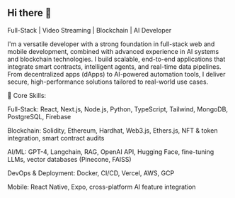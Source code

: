 ## Hi there 👋

Full-Stack | Video Streaming | Blockchain | AI Developer

I'm a versatile developer with a strong foundation in full-stack web and mobile development, combined with advanced experience in AI systems and blockchain technologies. I build scalable, end-to-end applications that integrate smart contracts, intelligent agents, and real-time data pipelines. From decentralized apps (dApps) to AI-powered automation tools, I deliver secure, high-performance solutions tailored to real-world use cases.

🔧 Core Skills:

Full-Stack: React, Next.js, Node.js, Python, TypeScript, Tailwind, MongoDB, PostgreSQL, Firebase

Blockchain: Solidity, Ethereum, Hardhat, Web3.js, Ethers.js, NFT & token integration, smart contract audits

AI/ML: GPT-4, Langchain, RAG, OpenAI API, Hugging Face, fine-tuning LLMs, vector databases (Pinecone, FAISS)

DevOps & Deployment: Docker, CI/CD, Vercel, AWS, GCP

Mobile: React Native, Expo, cross-platform AI feature integration

<!--
**mysticthrive/mysticthrive** is a ✨ _special_ ✨ repository because its `README.md` (this file) appears on your GitHub profile.

Here are some ideas to get you started:

- 🔭 I’m currently working on ...
- 🌱 I’m currently learning ...
- 👯 I’m looking to collaborate on ...
- 🤔 I’m looking for help with ...
- 💬 Ask me about ...
- 📫 How to reach me: ...
- 😄 Pronouns: ...
- ⚡ Fun fact: ...
-->
